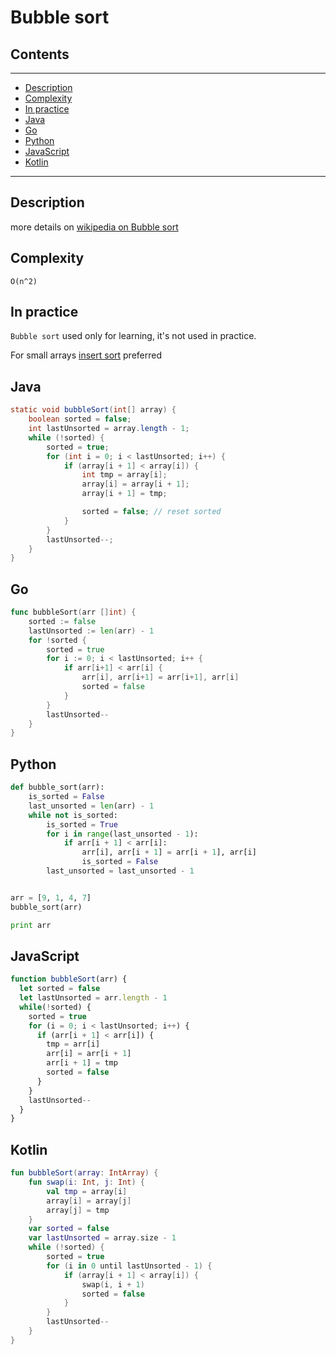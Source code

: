 # Bubble sort

## Contents

---

- [Description](#description)
- [Complexity](#complexity)
- [In practice](#practice)
- [Java](#java)
- [Go](#go)
- [Python](#python)
- [JavaScript](#javascript)
- [Kotlin](#kotlin)

---

<div id="description"/>

## Description
more details on [wikipedia on Bubble sort](https://en.wikipedia.org/wiki/Bubble_sort)


<div id="complexity"/>


## Complexity
`O(n^2)`
 


<div id="practice"/>


## In practice
`Bubble sort` used only for learning, it's not used in practice. 

For small arrays [insert sort](/insert-sort.html) preferred 



<div id="java"/>

## Java
```java
static void bubbleSort(int[] array) {
    boolean sorted = false;
    int lastUnsorted = array.length - 1;
    while (!sorted) {
        sorted = true;
        for (int i = 0; i < lastUnsorted; i++) {
            if (array[i + 1] < array[i]) {
                int tmp = array[i];
                array[i] = array[i + 1];
                array[i + 1] = tmp;

                sorted = false; // reset sorted
            }
        }
        lastUnsorted--;
    }
}
```



<div id="go"/>

## Go
```go
func bubbleSort(arr []int) {
	sorted := false
	lastUnsorted := len(arr) - 1
	for !sorted {
		sorted = true
		for i := 0; i < lastUnsorted; i++ {
			if arr[i+1] < arr[i] {
				arr[i], arr[i+1] = arr[i+1], arr[i]
				sorted = false
			}
		}
		lastUnsorted--
	}
}
```



<div id="python"/>

## Python
```python
def bubble_sort(arr):
    is_sorted = False
    last_unsorted = len(arr) - 1
    while not is_sorted:
        is_sorted = True
        for i in range(last_unsorted - 1):
            if arr[i + 1] < arr[i]:
                arr[i], arr[i + 1] = arr[i + 1], arr[i]
                is_sorted = False
        last_unsorted = last_unsorted - 1


arr = [9, 1, 4, 7]
bubble_sort(arr)

print arr
```


<div id="javascript"/>

## JavaScript
```javascript
function bubbleSort(arr) {
  let sorted = false
  let lastUnsorted = arr.length - 1
  while(!sorted) {
    sorted = true
    for (i = 0; i < lastUnsorted; i++) {
      if (arr[i + 1] < arr[i]) {
        tmp = arr[i]
        arr[i] = arr[i + 1]
        arr[i + 1] = tmp
        sorted = false
      }
    }
    lastUnsorted--
  }
}
```


<div id="kotlin"/>

## Kotlin
```kotlin
fun bubbleSort(array: IntArray) {
    fun swap(i: Int, j: Int) {
        val tmp = array[i]
        array[i] = array[j]
        array[j] = tmp
    }
    var sorted = false
    var lastUnsorted = array.size - 1
    while (!sorted) {
        sorted = true
        for (i in 0 until lastUnsorted - 1) {
            if (array[i + 1] < array[i]) {
                swap(i, i + 1)
                sorted = false
            }
        }
        lastUnsorted--
    }
}
```